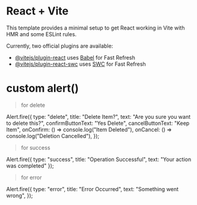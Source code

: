 # React + Vite

This template provides a minimal setup to get React working in Vite with HMR and some ESLint rules.

Currently, two official plugins are available:

- [@vitejs/plugin-react](https://github.com/vitejs/vite-plugin-react/blob/main/packages/plugin-react/README.md) uses [Babel](https://babeljs.io/) for Fast Refresh
- [@vitejs/plugin-react-swc](https://github.com/vitejs/vite-plugin-react-swc) uses [SWC](https://swc.rs/) for Fast Refresh


 # custom alert()


> for delete

  Alert.fire({
  type: "delete",
  title: "Delete Item?",
  text: "Are you sure you want to delete this?",
  confirmButtonText: "Yes Delete",
  cancelButtonText: "Keep Item",
  onConfirm: () => console.log("Item Deleted"),
  onCancel: () => console.log("Deletion Cancelled"),
  });


> for success

  Alert.fire({
  type: "success",
  title: "Operation Successful",
  text: "Your action was completed"
  });

> for error

  Alert.fire({
  type: "error",
  title: "Error Occurred",
  text: "Something went wrong",
  });
